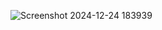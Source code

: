 ![Screenshot 2024-12-24 183939](https://github.com/user-attachments/assets/9f926ee7-b3c0-415b-8d42-8bef64e12a47)
